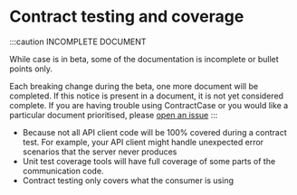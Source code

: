 # Contract testing and coverage

:::caution INCOMPLETE DOCUMENT

While case is in beta, some of the documentation is incomplete or bullet points only. 

Each breaking change during the beta, one more document will be completed. If this notice is present in a document, it is not yet considered complete. If you are having trouble using ContractCase or you would like a particular document prioritised, please [open an issue](https://github.com/case-contract-testing/case/issues/new)
:::


* Because not all API client code will be 100% covered during a contract test. For example, your API client might handle unexpected error scenarios that the server never produces
* Unit test coverage tools will have full coverage of some parts of the communication code. 
* Contract testing only covers what the consumer is using


